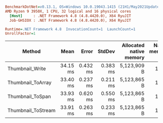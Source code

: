 ``` ini

BenchmarkDotNet=v0.13.1, OS=Windows 10.0.19043.1415 (21H1/May2021Update)
AMD Ryzen 9 3950X, 1 CPU, 32 logical and 16 physical cores
  [Host]     : .NET Framework 4.8 (4.8.4420.0), X64 RyuJIT
  Job-GHSIOX : .NET Framework 4.8 (4.8.4420.0), X64 RyuJIT

Runtime=.NET Framework 4.8  InvocationCount=1  LaunchCount=1  
UnrollFactor=1  

```
|             Method |     Mean |    Error |   StdDev | Allocated native memory | Native memory leak | Allocated |
|------------------- |---------:|---------:|---------:|------------------------:|-------------------:|----------:|
|    Thumbnail_Write | 34.15 ms | 0.432 ms | 0.383 ms |             5,123,909 B |              166 B |  74,504 B |
|  Thumbnail_ToArray | 33.40 ms | 0.237 ms | 0.211 ms |             5,123,865 B |              166 B |  74,504 B |
|   Thumbnail_ToSpan | 33.93 ms | 0.620 ms | 0.550 ms |             5,123,865 B |              166 B |         - |
| Thumbnail_ToStream | 33.91 ms | 0.263 ms | 0.233 ms |             5,123,865 B |              166 B | 140,816 B |

